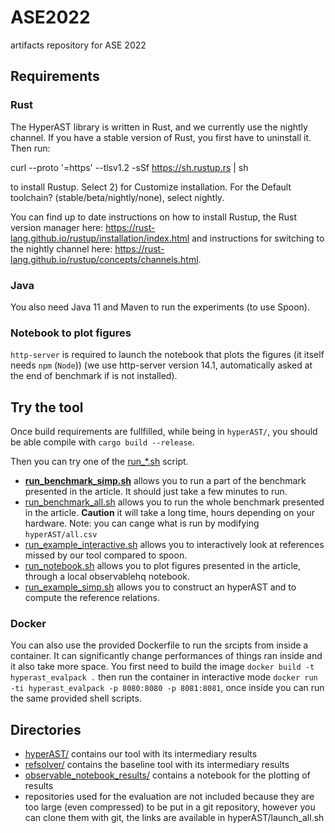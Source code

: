 # ASE2022
artifacts repository for ASE 2022

## Requirements

### Rust
The HyperAST library is written in Rust, and we currently use the nightly channel.
If you have a stable version of Rust, you first have to uninstall it.
Then run:

curl --proto '=https' --tlsv1.2 -sSf https://sh.rustup.rs | sh

to install Rustup. Select 2) for Customize installation. 
For the Default toolchain? (stable/beta/nightly/none), select nightly.

You can find up to date instructions on how to install Rustup, the Rust version manager here: https://rust-lang.github.io/rustup/installation/index.html and instructions for switching to the nightly channel here: https://rust-lang.github.io/rustup/concepts/channels.html.

### Java

You also need Java 11 and Maven to run the experiments (to use Spoon).

### Notebook to plot figures

`http-server` is required to launch the notebook that plots the figures (it itself needs `npm` (`Node`)) (we use http-server version 14.1, automatically asked at the end of benchmark if is not installed).

## Try the tool

Once build requirements are fullfilled, while being in `hyperAST/`, you should be able compile with `cargo build --release`.

Then you can try one of the [run_*.sh](run_*.sh) script.

* __[run_benchmark_simp.sh](run_benchmark_simp.sh)__ allows you to run a part of the benchmark presented in the article. It should just take a few minutes to run.
* [run_benchmark_all.sh](run_benchmark_all.sh) allows you to run the whole benchmark presented in the article. __Caution__ it will take a long time, hours depending on your hardware. Note: you can cange what is run by modifying `hyperAST/all.csv`
* [run_example_interactive.sh](run_example_interactive.sh) allows you to interactively look at references missed by our tool compared to spoon.
* [run_notebook.sh](run_notebook.sh) allows you to plot figures presented in the article, through a local observablehq notebook.
* [run_example_simp.sh](run_example_simp.sh) allows you to construct an hyperAST and to compute the reference relations.

### Docker

You can also use the provided Dockerfile to run the srcipts from inside a container.
It can significantly change performances of things ran inside and it also take more space.
You first need to build the image `docker build -t hyperast_evalpack .` then run the container in interactive mode `docker run -ti hyperast_evalpack -p 8080:8080 -p 8081:8081`, once inside you can run the same provided shell scripts.

## Directories

* [hyperAST/](hyperAST/) contains our tool with its intermediary results
* [refsolver/](refsolver/) contains the baseline tool with its intermediary results
* [observable\_notebook\_results/](observable\_notebook\_results/) contains a notebook for the plotting of results
* repositories used for the evaluation are not included because they are too large (even compressed) to be put in a git repository, however you can clone them with git, the links are available in hyperAST/launch_all.sh